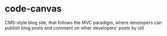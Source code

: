 # code-canvas
CMS-style blog site, that follows the MVC paradigm, where developers can publish blog posts and comment on other developers' posts by util

